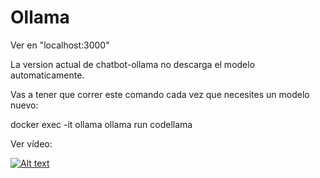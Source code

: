 # Ollama

Ver en "localhost:3000"

 La version actual de chatbot-ollama no descarga el modelo automaticamente.
 
 Vas a tener que correr este comando cada vez que necesites un modelo nuevo:
 
docker exec -it ollama ollama run codellama 


 Ver vídeo:

 [![Alt text](https://img.youtube.com/vi/DEcP4bkvHG4/0.jpg)](https://www.youtube.com/watch?v=DEcP4bkvHG4)


